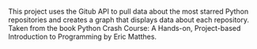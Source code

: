 This project uses the Gitub API to pull data about the most starred Python repositories and creates a graph that displays data about each repository. 
Taken from the book Python Crash Course: A Hands-on, Project-based Introduction to Programming by Eric Matthes.
